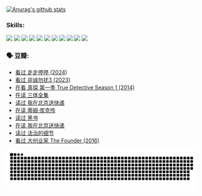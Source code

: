 
[![Anurag's github stats](https://github-readme-stats.vercel.app/api?username=w940853815)](https://github.com/anuraghazra/github-readme-stats)

### Skills:

<code><img height="32" src="https://cdn.jsdelivr.net/npm/simple-icons@v5/icons/python.svg"></code>
<code><img height="32" src="https://cdn.jsdelivr.net/npm/simple-icons@v5/icons/javascript.svg"></code>
<code><img height="32" src="https://cdn.jsdelivr.net/npm/simple-icons@v5/icons/django.svg"></code>
<code><img height="32" src="https://cdn.jsdelivr.net/npm/simple-icons@v5/icons/flask.svg"></code>
<code><img height="32" src="https://cdn.jsdelivr.net/npm/simple-icons@v5/icons/vuetify.svg"></code>
<code><img height="32" src="https://cdn.jsdelivr.net/npm/simple-icons@v5/icons/git.svg"></code>
<code><img height="32" src="https://cdn.jsdelivr.net/npm/simple-icons@v5/icons/docker.svg"></code>
<code><img height="32" src="https://cdn.jsdelivr.net/npm/simple-icons@v5/icons/postgresql.svg"></code>
<code><img height="32" src="https://cdn.jsdelivr.net/npm/simple-icons@v5/icons/elasticsearch.svg"></code>
<code><img height="32" src="https://cdn.jsdelivr.net/npm/simple-icons@v5/icons/macos.svg"></code>
<code><img height="32" src="https://cdn.jsdelivr.net/npm/simple-icons@v5/icons/linux.svg"></code>

### 🗣 豆瓣:

<!-- DOUBAN-ACTIVITIES:START -->
- [看过 走走停停‎ (2024)](https://www.douban.com/people/136069238/status/4684430230/?_i=23724936)
- [看过 非诚勿扰3‎ (2023)](https://www.douban.com/people/136069238/status/4676324100/?_i=23724936)
- [在看 真探 第一季 True Detective Season 1‎ (2014)](https://www.douban.com/people/136069238/status/4673382852/?_i=23724936)
- [在读 三体全集](https://www.douban.com/people/136069238/status/4672842521/?_i=23724936)
- [读过 我在北京送快递](https://www.douban.com/people/136069238/status/4672842036/?_i=23724936)
- [在读 蒂姆·库克传](https://www.douban.com/people/136069238/status/4663517053/?_i=23724936)
- [读过 黑书](https://www.douban.com/people/136069238/status/4663516022/?_i=23724936)
- [在读 我在北京送快递](https://www.douban.com/people/136069238/status/4658098365/?_i=23724936)
- [读过 法治的细节](https://www.douban.com/people/136069238/status/4657347558/?_i=23724936)
- [看过 大创业家 The Founder‎ (2016)](https://www.douban.com/people/136069238/status/4649667693/?_i=23724936)
<!-- DOUBAN-ACTIVITIES:END -->


![Snake animation](https://raw.githubusercontent.com/w940853815/w940853815/output/github-contribution-grid-snake.svg)

<!--
**w940853815/w940853815** is a ✨ _special_ ✨ repository because its `README.md` (this file) appears on your GitHub profile.

Here are some ideas to get you started:

- 🔭 I’m currently working on ...
- 🌱 I’m currently learning ...
- 👯 I’m looking to collaborate on ...
- 🤔 I’m looking for help with ...
- 💬 Ask me about ...
- 📫 How to reach me: ...
- 😄 Pronouns: ...
- ⚡ Fun fact: ...
-->
